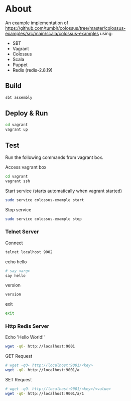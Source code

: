 # About

An example implementation of https://github.com/tumblr/colossus/tree/master/colossus-examples/src/main/scala/colossus-examples
 using:

 * SBT
 * Vagrant
 * Colossus
 * Scala
 * Puppet
 * Redis (redis-2.8.19)

## Build

```bash
sbt assembly
```

## Deploy & Run
```bash
cd vagrant
vagrant up
```

## Test

Run the following commands from vagrant box.

Access vagrant box
```bash
cd vagrant
vagrant ssh
```

Start service (starts automatically when vagrant started)
```bash
sudo service colossus-example start
```

Stop service
```bash
sudo service colossus-example stop
```

### Telnet Server

Connect

```bash
telnet localhost 9002
```

echo hello
```bash
# say <arg>
say hello
```

version
```bash
version
```

exit
```bash
exit
```

### Http Redis Server

Echo 'Hello World!'
```bash
wget -qO- http://localhost:9001
```

GET Request
```bash
# wget -qO- http://localhost:9001/<key>
wget -qO- http://localhost:9001/a
```

SET Request
```bash
# wget -qO- http://localhost:9001/<key>/<value>
wget -qO- http://localhost:9001/a/1
```





